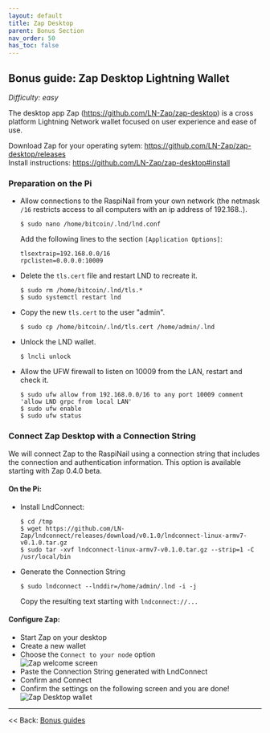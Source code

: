 ```yaml
---
layout: default
title: Zap Desktop
parent: Bonus Section
nav_order: 50
has_toc: false
---
```

## Bonus guide: Zap Desktop Lightning Wallet
*Difficulty: easy*

The desktop app Zap (https://github.com/LN-Zap/zap-desktop) is a cross platform Lightning Network wallet focused on user experience and ease of use.

Download Zap for your operating sytem:
https://github.com/LN-Zap/zap-desktop/releases  
Install instructions: https://github.com/LN-Zap/zap-desktop#install

### Preparation on the Pi

* Allow connections to the RaspiNail from your own network (the netmask `/16` restricts access to all computers with an ip address of 192.168.*.*).  
  ```
  $ sudo nano /home/bitcoin/.lnd/lnd.conf
  ```

  Add the following lines to the section `[Application Options]`:  
  ```
  tlsextraip=192.168.0.0/16
  rpclisten=0.0.0.0:10009
  ```
  
* Delete the `tls.cert` file and restart LND to recreate it. 
  ```
  $ sudo rm /home/bitcoin/.lnd/tls.*
  $ sudo systemctl restart lnd
  ```
  
* Copy the new `tls.cert` to the user "admin".  
  ```
  $ sudo cp /home/bitcoin/.lnd/tls.cert /home/admin/.lnd
  ```

* Unlock the LND wallet.  
  ```
  $ lncli unlock
  ```

* Allow the UFW firewall to listen on 10009 from the LAN, restart and check it.  
  ```
  $ sudo ufw allow from 192.168.0.0/16 to any port 10009 comment 'allow LND grpc from local LAN'
  $ sudo ufw enable 
  $ sudo ufw status
  ```

### Connect Zap Desktop with a Connection String 
We will connect Zap to the RaspiNail using a connection string that includes the connection and authentication information. This   option is available starting with Zap 0.4.0 beta.

#### On the Pi:

* Install LndConnect:  
  ```
  $ cd /tmp
  $ wget https://github.com/LN-Zap/lndconnect/releases/download/v0.1.0/lndconnect-linux-armv7-v0.1.0.tar.gz
  $ sudo tar -xvf lndconnect-linux-armv7-v0.1.0.tar.gz --strip=1 -C /usr/local/bin
  ```

* Generate the Connection String  
  ```
  $ sudo lndconnect --lnddir=/home/admin/.lnd -i -j
  ```
  Copy the resulting text starting with `lndconnect://...`

#### Configure Zap: 

  * Start Zap on your desktop
  * Create a new wallet
  * Choose the `Connect to your node` option  
    ![Zap welcome screen](images/71_zap_desktop1.png)
  * Paste the Connection String generated with LndConnect
  * Confirm and Connect
  * Confirm the settings on the following screen and you are done!
    ![Zap Desktop wallet](images/71_zap_desktop4.png)

------

<< Back: [Bonus guides](raspibolt_60_bonus.md) 
